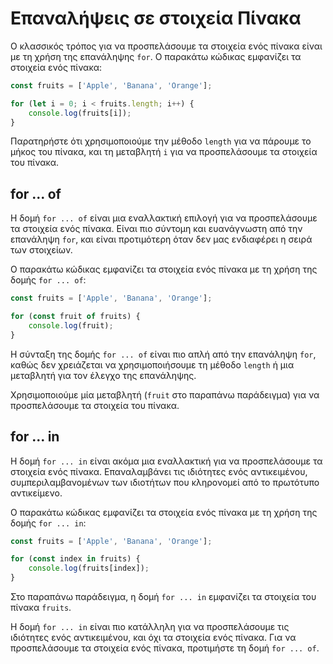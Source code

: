 # Επαναλήψεις σε στοιχεία Πίνακα

Ο κλασσικός τρόπος για να προσπελάσουμε τα στοιχεία ενός πίνακα είναι με τη χρήση της επανάληψης `for`. Ο παρακάτω κώδικας εμφανίζει τα στοιχεία ενός πίνακα:

```javascript
const fruits = ['Apple', 'Banana', 'Orange'];

for (let i = 0; i < fruits.length; i++) {
    console.log(fruits[i]);
}
```

Παρατηρήστε ότι χρησιμοποιούμε την μέθοδο `length` για να πάρουμε το μήκος του πίνακα, και τη μεταβλητή `i` για να προσπελάσουμε τα στοιχεία του πίνακα.

## for ... of

Η δομή `for ... of` είναι μια εναλλακτική επιλογή για να προσπελάσουμε τα στοιχεία ενός πίνακα. Είναι πιο σύντομη και ευανάγνωστη από την επανάληψη `for`, και είναι προτιμότερη όταν δεν μας ενδιαφέρει η σειρά των στοιχείων.

Ο παρακάτω κώδικας εμφανίζει τα στοιχεία ενός πίνακα με τη χρήση της δομής `for ... of`:

```javascript
const fruits = ['Apple', 'Banana', 'Orange'];

for (const fruit of fruits) {
    console.log(fruit);
}
```

Η σύνταξη της δομής `for ... of` είναι πιο απλή από την επανάληψη `for`, καθώς δεν χρειάζεται να χρησιμοποιήσουμε τη μέθοδο `length` ή μια μεταβλητή για τον έλεγχο της επανάληψης.

Χρησιμοποιούμε μία μεταβλητή (`fruit` στο παραπάνω παράδειγμα) για να προσπελάσουμε τα στοιχεία του πίνακα.

## for ... in

Η δομή `for ... in` είναι ακόμα μια εναλλακτική για να προσπελάσουμε τα στοιχεία ενός πίνακα. Επαναλαμβάνει τις ιδιότητες ενός αντικειμένου, συμπεριλαμβανομένων των ιδιοτήτων που κληρονομεί από το πρωτότυπο αντικείμενο.

Ο παρακάτω κώδικας εμφανίζει τα στοιχεία ενός πίνακα με τη χρήση της δομής `for ... in`:

```javascript
const fruits = ['Apple', 'Banana', 'Orange'];

for (const index in fruits) {
    console.log(fruits[index]);
}
```

Στο παραπάνω παράδειγμα, η δομή `for ... in` εμφανίζει τα στοιχεία του πίνακα `fruits`.

Η δομή `for ... in` είναι πιο κατάλληλη για να προσπελάσουμε τις ιδιότητες ενός αντικειμένου, και όχι τα στοιχεία ενός πίνακα. Για να προσπελάσουμε τα στοιχεία ενός πίνακα, προτιμήστε τη δομή `for ... of`.
